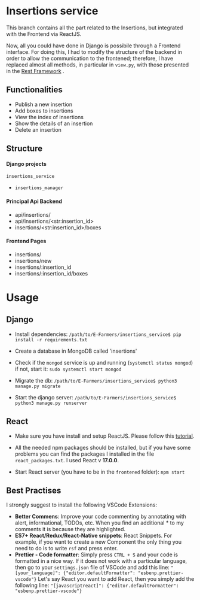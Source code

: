 
# Insertions service

This branch contains all the part related to the Insertions, but integrated with the Frontend via ReactJS.

Now, all you could have done in Django is possibile through a Frontend interface. For doing this, I had to modify the structure of the backend in order to allow the communication to the frontened; therefore, I have replaced almost all methods, in particular in `view.py`, with those presented in the [Rest Framework](https://www.django-rest-framework.org/) .


## Functionalities


- Publish a new insertion
- Add boxes to insertions
- View the index of insertions
- Show the details of an insertion
- Delete an insertion


## Structure

#### Django projects

`insertions_service`
-  `insertions_manager`

#### Principal Api Backend

- api/insertions/
- api/insertions/\<str:insertion_id\>
- insertions/\<str:insertion_id\>/boxes
  

#### Frontend Pages

- insertions/
- insertions/new
- insertions/:insertion_id
- insertions/:insertion_id/boxes

# Usage

  

## Django

- Install dependencies: `/path/to/E-Farmers/insertions_service$ pip install -r requirements.txt`

  

- Create a database in MongoDB called 'insertions'

  

- Check if the `mongod` service is up and running (`systemctl status mongod`) if not, start it: `sudo systemctl start mongod`

  

- Migrate the db: `/path/to/E-Farmers/insertions_service$ python3 manage.py migrate`

  

- Start the django server: `/path/to/E-Farmers/insertions_service$ python3 manage.py runserver`

  

## React

- Make sure you have install and setup ReactJS. Please follow this [tutorial](https://e-farmers.atlassian.net/wiki/spaces/EF/pages/4554753/Setup+ReactJS?atlOrigin=eyJpIjoiMmQ5MDM3YmZlMGNkNDYzNThlNjMyNjk0ODUwYWY2NDQiLCJwIjoiaiJ9).

  

- All the needed npm packages should be installed, but if you have some problems you can find the packages I installed in the file `react_packages.txt`. I used React v **17.0.0**.

  

- Start React server (you have to be in the `frontened` folder): `npm start`

## Best Practises
I strongly suggest to install the following VSCode Extensions:
- **Better Commens**: Improve your code commenting by annotating with alert, informational, TODOs, etc. When you find an additional * to my comments it is because they are highlighted.
- **ES7+ React/Redux/React-Native snippets**: React Snippets. For example, if you want to create a new Component the only thing you need to do is to write `rsf` and press enter.
- **Prettier - Code formatter**: Simply press `CTRL + S` and your code is formatted in a nice way. If it does not work with a particular language, then go to your `settings.json` file of VSCode and add this line: 
`"[your_language]": {"editor.defaultFormatter": "esbenp.prettier-vscode"}`
Let's say React you want to add React, then you simply add the following line:
 `"[javascriptreact]": {"editor.defaultFormatter": "esbenp.prettier-vscode"}`